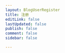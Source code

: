 ```yaml
---
layout: BlogUserRegister
title: 注册
editLink: false
lastUpdated: false
publish: false
comment: false
sidebar: false

---
```


